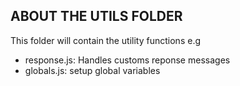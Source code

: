 ## ABOUT THE UTILS FOLDER

This folder will contain the utility functions
e.g

- response.js: Handles customs reponse messages
- globals.js: setup global variables
